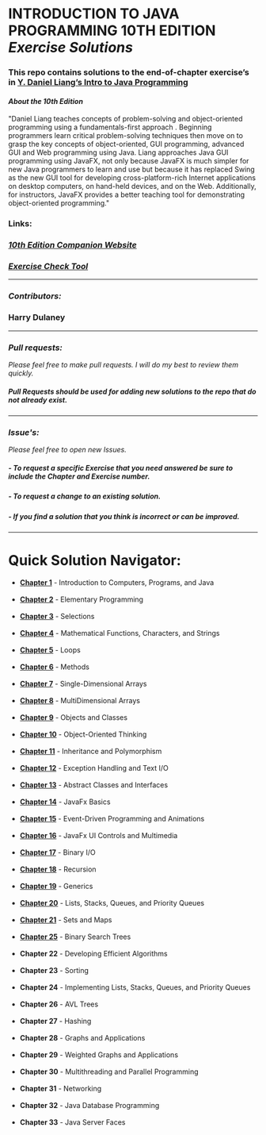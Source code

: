 # INTRODUCTION TO JAVA PROGRAMMING 10TH EDITION  <br> _Exercise Solutions_ 
### This repo contains solutions to the end-of-chapter exercise’s in <a href="https://www.amazon.com/Intro-Java-Programming-Comprehensive-Version/dp/0133761312">Y. Daniel Liang’s Intro to Java Programming</a>
#### _About the 10th Edition_ 
"Daniel Liang teaches concepts of problem-solving and object-oriented programming using a fundamentals-first approach
. Beginning programmers learn critical problem-solving techniques then move on to grasp the key concepts of object-oriented, GUI programming, advanced GUI and Web programming using Java. Liang approaches Java GUI programming using JavaFX, not only because JavaFX is much simpler for new Java programmers to learn and use but because it has replaced Swing as the new GUI tool for developing cross-platform-rich Internet applications on desktop computers, on hand-held devices, and on the Web. Additionally, for instructors, JavaFX provides a better teaching tool for demonstrating object-oriented programming."

### **Links:**
### <i><a href="http://liveexample.pearsoncmg.com/liang/intro10e">10th Edition Companion Website</a></i>
### <i><a href="https://liveexample.pearsoncmg.com/CheckExercise/faces/CheckExercise.xhtml?chapter=1&programName=Exercise01_01">Exercise Check Tool</a></i>

____
### <em>Contributors:</em>

### Harry Dulaney
____
### <em>Pull requests:</em>  
_Please feel free to make pull requests. I will do my best to review them quickly._
##### Pull Requests should be used for adding new solutions to the repo that do not already exist.
____
### <em>Issue's:</em>  
_Please feel free to open new Issues._
##### - To request a specific Exercise that you need answered be sure to include the Chapter and Exercise number. 
##### - To request a change to an existing solution. 
##### - If you find a solution that you think is incorrect or can be improved. 
____
# Quick Solution Navigator:
<ul>
		<li><a href="https://github.com/HarryDulaney/intro-to-java-programming/tree/master/src/ch_01"><strong>Chapter 1</strong></a> - Introduction to Computers, Programs, and Java</li><br>
		<li><a href="https://github.com/HarryDulaney/intro-to-java-programming/tree/master/src/ch_02"><strong>Chapter 2</strong></a> - Elementary Programming</li><br>
		<li><a href="https://github.com/HarryDulaney/intro-to-java-programming/tree/master/src/ch_03"><strong>Chapter 3</strong></a> - Selections</li><br>
		<li><a href="https://github.com/HarryDulaney/intro-to-java-programming/tree/master/src/ch_04"><strong>Chapter 4</strong></a> - Mathematical Functions, Characters, and Strings</li><br>
		<li><a href="https://github.com/HarryDulaney/intro-to-java-programming/tree/master/src/ch_05"><strong>Chapter 5</strong></a> - Loops</li><br>
		<li><a href="https://github.com/HarryDulaney/intro-to-java-programming/tree/master/src/ch_06"><strong>Chapter 6</strong></a> - Methods</li><br>
		<li><a href="https://github.com/HarryDulaney/intro-to-java-programming/tree/master/src/ch_07"><strong>Chapter 7</strong></a> - Single-Dimensional Arrays</li><br>
		<li><a href="https://github.com/HarryDulaney/intro-to-java-programming/tree/master/src/ch_08"><strong>Chapter 8</strong></a> - MultiDimensional Arrays</li><br>
		<li><a href="https://github.com/HarryDulaney/intro-to-java-programming/tree/master/src/ch_09"><strong>Chapter 9</strong></a> - Objects and Classes</li><br>
		<li><a href="https://github.com/HarryDulaney/intro-to-java-programming/tree/master/src/ch_10"><strong>Chapter 10</strong></a> - Object-Oriented Thinking</li><br>
		<li><a href="https://github.com/HarryDulaney/intro-to-java-programming/tree/master/src/ch_11"><strong>Chapter 11</strong></a> - Inheritance and Polymorphism</li><br>
		<li><a href="https://github.com/HarryDulaney/intro-to-java-programming/tree/master/src/ch_12"><strong>Chapter 12</strong></a> - Exception Handling and Text I/O</li><br>
		<li><a href="https://github.com/HarryDulaney/intro-to-java-programming/tree/master/src/ch_13"><strong>Chapter 13</strong></a> - Abstract Classes and Interfaces</li><br>
		<li><a href="https://github.com/HarryDulaney/intro-to-java-programming/tree/master/src/ch_14"><strong>Chapter 14</strong></a> - JavaFx Basics</li><br>
		<li><a href="https://github.com/HarryDulaney/intro-to-java-programming/tree/master/src/ch_15"><strong>Chapter 15</strong></a> - Event-Driven Programming and Animations</li><br>
		<li><a href="https://github.com/HarryDulaney/intro-to-java-programming/tree/master/src/ch_16"><strong>Chapter
		 16</strong></a> - JavaFx UI Controls and Multimedia</li><br>
		<li><a href="https://github.com/HarryDulaney/intro-to-java-programming/tree/master/src/ch_17"><strong>Chapter 17</strong></a> - Binary I/O</li><br>
		<li><a href="https://github.com/HarryDulaney/intro-to-java-programming/tree/master/src/ch_18"><strong>Chapter 18</strong></a> - Recursion</li><br>
		<li><a href="https://github.com/HarryDulaney/intro-to-java-programming/tree/master/src/ch_19"><strong>Chapter 19</strong></a> - Generics</li><br>
		<li><a href="https://github.com/HarryDulaney/intro-to-java-programming/tree/master/src/ch_20"><strong>Chapter 20</strong></a> - Lists, Stacks, Queues, and Priority Queues</li><br>
		<li><a href="https://github.com/HarryDulaney/intro-to-java-programming/tree/master/src/ch_21"><strong>Chapter 21</strong></a> - Sets and Maps</li><br>
		<li><a href="https://github.com/HarryDulaney/intro-to-java-programming/tree/master/src/ch_25"><strong>Chapter 25</strong></a> - Binary Search Trees </li><br>
		<li><!--<a href="https://github.com/HarryDulaney/java-programming-daniel-liang-10th/tree/master/src/">--><strong>Chapter 22</strong><!--</a>--> - Developing Efficient Algorithms</li><br>
		<li><!--<a href="https://github.com/HarryDulaney/java-programming-daniel-liang-10th/tree/master/src/">--><strong>Chapter 23</strong><!--</a>--> - Sorting</li><br>
		<li><!--<a href="https://github.com/HarryDulaney/java-programming-daniel-liang-10th/tree/master/src/">--><strong>Chapter 24</strong><!--</a>--> - Implementing Lists, Stacks, Queues, and Priority Queues</li><br>
		<li><!--<a href="https://github.com/HarryDulaney/java-programming-daniel-liang-10th/tree/master/src/">--><strong>Chapter 26</strong><!--</a>--> - AVL Trees </li><br>
		<li><!--<a href="https://github.com/HarryDulaney/java-programming-daniel-liang-10th/tree/master/src/">--><strong>Chapter 27</strong><!--</a>--> - Hashing</li><br>
		<li><!--<a href="https://github.com/HarryDulaney/java-programming-daniel-liang-10th/tree/master/src/">--><strong>Chapter 28</strong><!--</a>--> - Graphs and Applications</li><br>
		<li><!--<a href="https://github.com/HarryDulaney/java-programming-daniel-liang-10th/tree/master/src/">--><strong>Chapter 29</strong><!--</a>--> - Weighted Graphs and Applications </li><br>
		<li><!--<a href="https://github.com/HarryDulaney/java-programming-daniel-liang-10th/tree/master/src/">--><strong>Chapter 30</strong><!--</a>--> - Multithreading and Parallel Programming</li><br>
		<li><!--<a href="https://github.com/HarryDulaney/java-programming-daniel-liang-10th/tree/master/src/">--><strong>Chapter 31</strong><!--</a>--> - Networking </li><br>
		<li><!--<a href="https://github.com/HarryDulaney/java-programming-daniel-liang-10th/tree/master/src/">--><strong>Chapter 32</strong><!--</a>--> - Java Database Programming</li><br>
		<li><!--<a href="https://github.com/HarryDulaney/java-programming-daniel-liang-10th/tree/master/src/">--><strong>Chapter 33</strong><!--</a>--> - Java Server Faces</li><br>
</ul>
